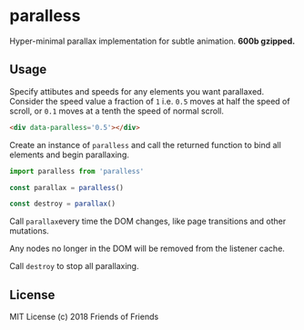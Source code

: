 # paralless
Hyper-minimal parallax implementation for subtle animation. **600b gzipped.**

## Usage
Specify attibutes and speeds for any elements you want parallaxed. Consider the
speed value a fraction of `1` i.e. `0.5` moves at half the speed of scroll, or
`0.1` moves at a tenth the speed of normal scroll.
```html
<div data-paralless='0.5'></div>
```
Create an instance of `paralless` and call the returned function to bind all
elements and begin parallaxing.
```javascript
import paralless from 'paralless'

const parallax = paralless()

const destroy = parallax()
```
Call `parallax`every time the DOM changes, like page transitions and other mutations.

Any nodes no longer in the DOM will be removed from the listener cache.

Call `destroy` to stop all parallaxing.

## License
MIT License
(c) 2018 Friends of Friends
